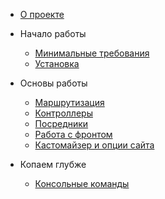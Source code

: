 * [О проекте](/)

* Начало работы
    * [Минимальные требования](getting-started/requirements.md)
    * [Установка](getting-started/installation.md)

* Основы работы
    * [Маршрутизация](basics/routing.md)
    * [Контроллеры](basics/controllers.md)
    * [Посредники](basics/middleware.md)
    * [Работа с фронтом](basics/front-end.md)
    * [Кастомайзер и опции сайта](basics/customizer.md)

* Копаем глубже
    * [Консольные команды](advanced/console.md)